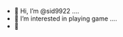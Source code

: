 - 👋 Hi, I’m @sid9922 ....
- 👀 I’m interested in playing game ....
- 👋 

<!---
sid9922/sid9922 is a ✨ special ✨ repository because its `README.md` (this file) appears on your GitHub profile.
You can click the Preview link to take a look at your changes.
--->
